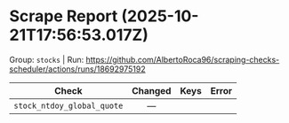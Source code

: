 # Scrape Report (2025-10-21T17:56:53.017Z)

Group: `stocks`  |  Run: https://github.com/AlbertoRoca96/scraping-checks-scheduler/actions/runs/18692975192

| Check | Changed | Keys | Error |
|---|:---:|:--|:--|
| `stock_ntdoy_global_quote` | — |  |  |
